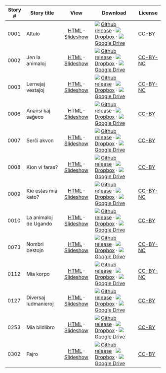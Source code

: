 Story #  | Story title | View | Download | License
-------- | -----------  |:-------:| ---------------- | -------
0001 | Altulo | [HTML](https://global-asp.github.io/stories/eo/0001_altulo.html) · <a href="https://global-asp.github.io/stories/eo/0001_altulo_slides.html" target="_blank">Slideshow</a> | ![](https://cloud.githubusercontent.com/assets/9295750/9483128/0e089e5e-4b51-11e5-98ca-6da5cef156a7.png) [Github release](https://github.com/global-asp/global-asp/releases/download/v1.1/eo.zip) · ![](https://cloud.githubusercontent.com/assets/9295750/10150606/3f5ae2dc-65f5-11e5-8f63-841c51cc1cde.png) [Dropbox](https://www.dropbox.com/s/dk511xogcxmgs16/eo.zip) · ![](https://cloud.githubusercontent.com/assets/9295750/9473522/1d6fdde4-4b10-11e5-98f5-aa6c6b04a08e.png) [Google Drive](https://drive.google.com/file/d/0B59ZADK9EsbsVzMwY2Utb3FZdzA/view?usp=sharing) | [CC-BY](https://creativecommons.org/licenses/by/3.0/)
0002 | Jen la animaloj | [HTML](https://global-asp.github.io/stories/eo/0002_jen-la-animaloj.html) · <a href="https://global-asp.github.io/stories/eo/0002_jen-la-animaloj_slides.html" target="_blank">Slideshow</a> | ![](https://cloud.githubusercontent.com/assets/9295750/9483128/0e089e5e-4b51-11e5-98ca-6da5cef156a7.png) [Github release](https://github.com/global-asp/global-asp/releases/download/v1.1/eo.zip) · ![](https://cloud.githubusercontent.com/assets/9295750/10150606/3f5ae2dc-65f5-11e5-8f63-841c51cc1cde.png) [Dropbox](https://www.dropbox.com/s/dk511xogcxmgs16/eo.zip) · ![](https://cloud.githubusercontent.com/assets/9295750/9473522/1d6fdde4-4b10-11e5-98f5-aa6c6b04a08e.png) [Google Drive](https://drive.google.com/file/d/0B59ZADK9EsbsVzMwY2Utb3FZdzA/view?usp=sharing) | [CC-BY-NC](http://creativecommons.org/licenses/by-nc/3.0/)
0003 | Lernejaj vestaĵoj | [HTML](https://global-asp.github.io/stories/eo/0003_lernejaj-vestaĵoj.html) · <a href="https://global-asp.github.io/stories/eo/0003_lernejaj-vestaĵoj_slides.html" target="_blank">Slideshow</a> | ![](https://cloud.githubusercontent.com/assets/9295750/9483128/0e089e5e-4b51-11e5-98ca-6da5cef156a7.png) [Github release](https://github.com/global-asp/global-asp/releases/download/v1.1/eo.zip) · ![](https://cloud.githubusercontent.com/assets/9295750/10150606/3f5ae2dc-65f5-11e5-8f63-841c51cc1cde.png) [Dropbox](https://www.dropbox.com/s/dk511xogcxmgs16/eo.zip) · ![](https://cloud.githubusercontent.com/assets/9295750/9473522/1d6fdde4-4b10-11e5-98f5-aa6c6b04a08e.png) [Google Drive](https://drive.google.com/file/d/0B59ZADK9EsbsVzMwY2Utb3FZdzA/view?usp=sharing) | [CC-BY-NC](http://creativecommons.org/licenses/by-nc/3.0/)
0006 | Anansi kaj saĝeco | [HTML](https://global-asp.github.io/stories/eo/0006_anansi_kaj_saĝeco.html) · <a href="https://global-asp.github.io/stories/eo/0006_anansi_kaj_saĝeco_slides.html" target="_blank">Slideshow</a> | ![](https://cloud.githubusercontent.com/assets/9295750/9483128/0e089e5e-4b51-11e5-98ca-6da5cef156a7.png) [Github release](https://github.com/global-asp/global-asp/releases/download/v1.1/eo.zip) · ![](https://cloud.githubusercontent.com/assets/9295750/10150606/3f5ae2dc-65f5-11e5-8f63-841c51cc1cde.png) [Dropbox](https://www.dropbox.com/s/dk511xogcxmgs16/eo.zip) · ![](https://cloud.githubusercontent.com/assets/9295750/9473522/1d6fdde4-4b10-11e5-98f5-aa6c6b04a08e.png) [Google Drive](https://drive.google.com/file/d/0B59ZADK9EsbsVzMwY2Utb3FZdzA/view?usp=sharing) | [CC-BY](https://creativecommons.org/licenses/by/3.0/)
0007 | Serĉi akvon | [HTML](https://global-asp.github.io/stories/eo/0007_serĉi-akvon.html) · <a href="https://global-asp.github.io/stories/eo/0007_serĉi-akvon_slides.html" target="_blank">Slideshow</a> | ![](https://cloud.githubusercontent.com/assets/9295750/9483128/0e089e5e-4b51-11e5-98ca-6da5cef156a7.png) [Github release](https://github.com/global-asp/global-asp/releases/download/v1.1/eo.zip) · ![](https://cloud.githubusercontent.com/assets/9295750/10150606/3f5ae2dc-65f5-11e5-8f63-841c51cc1cde.png) [Dropbox](https://www.dropbox.com/s/dk511xogcxmgs16/eo.zip) · ![](https://cloud.githubusercontent.com/assets/9295750/9473522/1d6fdde4-4b10-11e5-98f5-aa6c6b04a08e.png) [Google Drive](https://drive.google.com/file/d/0B59ZADK9EsbsVzMwY2Utb3FZdzA/view?usp=sharing) | [CC-BY](https://creativecommons.org/licenses/by/3.0/)
0008 | Kion vi faras? | [HTML](https://global-asp.github.io/stories/eo/0008_kion-vi-faras.html) · <a href="https://global-asp.github.io/stories/eo/0008_kion-vi-faras_slides.html" target="_blank">Slideshow</a> | ![](https://cloud.githubusercontent.com/assets/9295750/9483128/0e089e5e-4b51-11e5-98ca-6da5cef156a7.png) [Github release](https://github.com/global-asp/global-asp/releases/download/v1.1/eo.zip) · ![](https://cloud.githubusercontent.com/assets/9295750/10150606/3f5ae2dc-65f5-11e5-8f63-841c51cc1cde.png) [Dropbox](https://www.dropbox.com/s/dk511xogcxmgs16/eo.zip) · ![](https://cloud.githubusercontent.com/assets/9295750/9473522/1d6fdde4-4b10-11e5-98f5-aa6c6b04a08e.png) [Google Drive](https://drive.google.com/file/d/0B59ZADK9EsbsVzMwY2Utb3FZdzA/view?usp=sharing) | [CC-BY](https://creativecommons.org/licenses/by/3.0/)
0009 | Kie estas mia kato? | [HTML](https://global-asp.github.io/stories/eo/0009_kie-estas-mia-kato.html) · <a href="https://global-asp.github.io/stories/eo/0009_kie-estas-mia-kato_slides.html" target="_blank">Slideshow</a> | ![](https://cloud.githubusercontent.com/assets/9295750/9483128/0e089e5e-4b51-11e5-98ca-6da5cef156a7.png) [Github release](https://github.com/global-asp/global-asp/releases/download/v1.1/eo.zip) · ![](https://cloud.githubusercontent.com/assets/9295750/10150606/3f5ae2dc-65f5-11e5-8f63-841c51cc1cde.png) [Dropbox](https://www.dropbox.com/s/dk511xogcxmgs16/eo.zip) · ![](https://cloud.githubusercontent.com/assets/9295750/9473522/1d6fdde4-4b10-11e5-98f5-aa6c6b04a08e.png) [Google Drive](https://drive.google.com/file/d/0B59ZADK9EsbsVzMwY2Utb3FZdzA/view?usp=sharing) | [CC-BY-NC](http://creativecommons.org/licenses/by-nc/3.0/)
0010 | La animaloj de Ugando | [HTML](https://global-asp.github.io/stories/eo/0010_la-animaloj-de-ugando.html) · <a href="https://global-asp.github.io/stories/eo/0010_la-animaloj-de-ugando_slides.html" target="_blank">Slideshow</a> | ![](https://cloud.githubusercontent.com/assets/9295750/9483128/0e089e5e-4b51-11e5-98ca-6da5cef156a7.png) [Github release](https://github.com/global-asp/global-asp/releases/download/v1.1/eo.zip) · ![](https://cloud.githubusercontent.com/assets/9295750/10150606/3f5ae2dc-65f5-11e5-8f63-841c51cc1cde.png) [Dropbox](https://www.dropbox.com/s/dk511xogcxmgs16/eo.zip) · ![](https://cloud.githubusercontent.com/assets/9295750/9473522/1d6fdde4-4b10-11e5-98f5-aa6c6b04a08e.png) [Google Drive](https://drive.google.com/file/d/0B59ZADK9EsbsVzMwY2Utb3FZdzA/view?usp=sharing) | [CC-BY](https://creativecommons.org/licenses/by/3.0/)
0073 | Nombri bestojn | [HTML](https://global-asp.github.io/stories/eo/0073_nombri-bestojn.html) · <a href="https://global-asp.github.io/stories/eo/0073_nombri-bestojn_slides.html" target="_blank">Slideshow</a> | ![](https://cloud.githubusercontent.com/assets/9295750/9483128/0e089e5e-4b51-11e5-98ca-6da5cef156a7.png) [Github release](https://github.com/global-asp/global-asp/releases/download/v1.1/eo.zip) · ![](https://cloud.githubusercontent.com/assets/9295750/10150606/3f5ae2dc-65f5-11e5-8f63-841c51cc1cde.png) [Dropbox](https://www.dropbox.com/s/dk511xogcxmgs16/eo.zip) · ![](https://cloud.githubusercontent.com/assets/9295750/9473522/1d6fdde4-4b10-11e5-98f5-aa6c6b04a08e.png) [Google Drive](https://drive.google.com/file/d/0B59ZADK9EsbsVzMwY2Utb3FZdzA/view?usp=sharing) | [CC-BY-NC](http://creativecommons.org/licenses/by-nc/3.0/)
0112 | Mia korpo | [HTML](https://global-asp.github.io/stories/eo/0112_mia-korpo.html) · <a href="https://global-asp.github.io/stories/eo/0112_mia-korpo_slides.html" target="_blank">Slideshow</a> | ![](https://cloud.githubusercontent.com/assets/9295750/9483128/0e089e5e-4b51-11e5-98ca-6da5cef156a7.png) [Github release](https://github.com/global-asp/global-asp/releases/download/v1.1/eo.zip) · ![](https://cloud.githubusercontent.com/assets/9295750/10150606/3f5ae2dc-65f5-11e5-8f63-841c51cc1cde.png) [Dropbox](https://www.dropbox.com/s/dk511xogcxmgs16/eo.zip) · ![](https://cloud.githubusercontent.com/assets/9295750/9473522/1d6fdde4-4b10-11e5-98f5-aa6c6b04a08e.png) [Google Drive](https://drive.google.com/file/d/0B59ZADK9EsbsVzMwY2Utb3FZdzA/view?usp=sharing) | [CC-BY-NC](http://creativecommons.org/licenses/by-nc/3.0/)
0127 | Diversaj ludmanieroj | [HTML](https://global-asp.github.io/stories/eo/0127_diversaj-ludmanieroj.html) · <a href="https://global-asp.github.io/stories/eo/0127_diversaj-ludmanieroj_slides.html" target="_blank">Slideshow</a> | ![](https://cloud.githubusercontent.com/assets/9295750/9483128/0e089e5e-4b51-11e5-98ca-6da5cef156a7.png) [Github release](https://github.com/global-asp/global-asp/releases/download/v1.1/eo.zip) · ![](https://cloud.githubusercontent.com/assets/9295750/10150606/3f5ae2dc-65f5-11e5-8f63-841c51cc1cde.png) [Dropbox](https://www.dropbox.com/s/dk511xogcxmgs16/eo.zip) · ![](https://cloud.githubusercontent.com/assets/9295750/9473522/1d6fdde4-4b10-11e5-98f5-aa6c6b04a08e.png) [Google Drive](https://drive.google.com/file/d/0B59ZADK9EsbsVzMwY2Utb3FZdzA/view?usp=sharing) | [CC-BY](https://creativecommons.org/licenses/by/3.0/)
0253 | Mia bildlibro | [HTML](https://global-asp.github.io/stories/eo/0253_mia_bildlibro.html) · <a href="https://global-asp.github.io/stories/eo/0253_mia_bildlibro_slides.html" target="_blank">Slideshow</a> | ![](https://cloud.githubusercontent.com/assets/9295750/9483128/0e089e5e-4b51-11e5-98ca-6da5cef156a7.png) [Github release](https://github.com/global-asp/global-asp/releases/download/v1.1/eo.zip) · ![](https://cloud.githubusercontent.com/assets/9295750/10150606/3f5ae2dc-65f5-11e5-8f63-841c51cc1cde.png) [Dropbox](https://www.dropbox.com/s/dk511xogcxmgs16/eo.zip) · ![](https://cloud.githubusercontent.com/assets/9295750/9473522/1d6fdde4-4b10-11e5-98f5-aa6c6b04a08e.png) [Google Drive](https://drive.google.com/file/d/0B59ZADK9EsbsVzMwY2Utb3FZdzA/view?usp=sharing) | [CC-BY](https://creativecommons.org/licenses/by/3.0/)
0302 | Fajro | [HTML](https://global-asp.github.io/stories/eo/0302_fajro.html) · <a href="https://global-asp.github.io/stories/eo/0302_fajro_slides.html" target="_blank">Slideshow</a> | ![](https://cloud.githubusercontent.com/assets/9295750/9483128/0e089e5e-4b51-11e5-98ca-6da5cef156a7.png) [Github release](https://github.com/global-asp/global-asp/releases/download/v1.1/eo.zip) · ![](https://cloud.githubusercontent.com/assets/9295750/10150606/3f5ae2dc-65f5-11e5-8f63-841c51cc1cde.png) [Dropbox](https://www.dropbox.com/s/dk511xogcxmgs16/eo.zip) · ![](https://cloud.githubusercontent.com/assets/9295750/9473522/1d6fdde4-4b10-11e5-98f5-aa6c6b04a08e.png) [Google Drive](https://drive.google.com/file/d/0B59ZADK9EsbsVzMwY2Utb3FZdzA/view?usp=sharing) | [CC-BY](https://creativecommons.org/licenses/by/3.0/)
